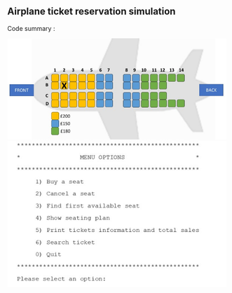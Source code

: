 ## Airplane ticket reservation simulation
Code summary :

<p float="left">
<img src="scrshots/plane.jpg" alt="Plane" style="width: 500px"/>
<img src="scrshots/summary.jpg" alt="Summary" style="width: 500px"/>
</p>
